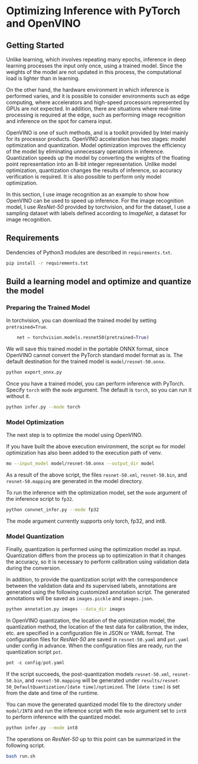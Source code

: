 # Optimizing Inference with PyTorch and OpenVINO

## Getting Started

Unlike learning, which involves repeating many epochs, inference in deep learning processes the input only once, using a trained model. 
Since the weights of the model are not updated in this process, the computational load is lighter than in learning.

On the other hand, the hardware environment in which inference is performed varies, and it is possible to consider environments such as edge computing, 
where accelerators and high-speed processors represented by GPUs are not expected. 
In addition, there are situations where real-time processing is required at the edge, such as performing image recognition and inference on the spot for camera input.

OpenVINO is one of such methods, and is a toolkit provided by Intel mainly for its processor products. 
OpenVINO acceleration has two stages: model optimization and quantization. Model optimization improves the efficiency of the model by eliminating unnecessary operations in inference. 
Quantization speeds up the model by converting the weights of the floating point representation into an 8-bit integer representation. 
Unlike model optimization, quantization changes the results of inference, so accuracy verification is required. 
It is also possible to perform only model optimization.

In this section, I use image recognition as an example to show how OpenVINO can be used to speed up inference. 
For the image recognition model, I use *ResNet-50* provided by torchvision, and for the dataset, 
I use a sampling dataset with labels defined according to *ImageNet*, a dataset for image recognition.

## Requirements

Dendencies of Python3 modules are described in `requirements.txt`.

```bash
pip install -r requirements.txt
```

## Build a learning model and optimize and quantize the model

### Preparing the Trained Model

In torchvision, you can download the trained model by setting `pretrained=True`.

```python
	net = torchvision.models.resnet50(pretrained=True)
```

We will save this trained model in the portable ONNX format, since OpenVINO cannot convert the PyTorch standard model format as is. 
The default destination for the trained model is `model/resnet-50.onnx`.

```bash
python export_onnx.py
```

Once you have a trained model, you can perform inference with PyTorch. Specify `torch` with the `mode` argument. 
The default is `torch`, so you can run it without it.

```bash
python infer.py --mode torch
```

### Model Optimization

The next step is to optimize the model using OpenVINO.

If you have built the above execution environment, the script `mo` for model optimization has also been added to the execution path of venv.

```bash
mo --input_model model/resnet-50.onnx --output_dir model
```

As a result of the above script, the files `resnet-50.xml`, `resnet-50.bin`, and `resnet-50.mapping` are generated in the model directory.

To run the inference with the optimization model, set the `mode` argument of the inference script to `fp32`.

```bash
python convnet_infer.py --mode fp32
```

The mode argument currently supports only torch, fp32, and int8.

### Model Quantization

Finally, quantization is performed using the optimization model as input. 
Quantization differs from the process up to optimization in that it changes the accuracy, so it is necessary to perform calibration using validation data during the conversion.

In addition, to provide the quantization script with the correspondence between the validation data and its supervised labels, annotations are generated using the following customized annotation script. 
The generated annotations will be saved as `images.pickle` and `images.json`.

```bash
python annotation.py images --data_dir images
```

In OpenVINO quantization, the location of the optimization model, the quantization method, the location of the test data for calibration, the index, etc. are specified in a configuration file in JSON or YAML format. 
The configuration files for *ResNet-50* are saved in `resnet-50.yaml` and `pot.yaml` under config in advance. 
When the configuration files are ready, run the quantization script `pot`.

```python
pot -c config/pot.yaml
```

If the script succeeds, the post-quantization models `resnet-50.xml`, `resnet-50.bin`, and `resnet-50.mapping` will be generated under `results/resnet-50_DefaultQuantization/[date time]/optimized`. The `[date time]` is set from the date and time of the runtime.

You can move the generated quantized model file to the directory under `model/INT8` and run the inference script with the `mode` argument set to `int8` to perform inference with the quantized model.

```bash
python infer.py --mode int8
```

The operations on *ResNet-50* up to this point can be summarized in the following script.

```bash
bash run.sh
```

